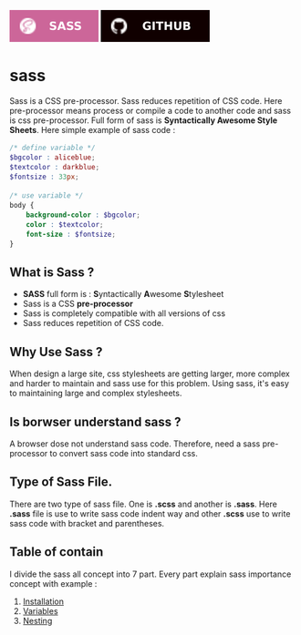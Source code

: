 [![sass](./asset/badges/sass.svg)](https://github.com/Tazri/my_documentation_on_sass)
[![gihub profile](./asset/badges/github.svg)](https://github.com/Tazri)

# sass
Sass is a CSS pre-processor. Sass reduces repetition of CSS code. Here pre-processor means process or compile a code to another code and sass is css pre-processor. Full form of sass is **Syntactically Awesome Style Sheets**. Here simple example of sass code : 

```scss
/* define variable */
$bgcolor : aliceblue;
$textcolor : darkblue;
$fontsize : 33px; 

/* use variable */
body {
    background-color : $bgcolor;
    color : $textcolor;
    font-size : $fontsize;
}
```

## What is Sass ?
- **SASS** full form is : **S**yntactically **A**wesome **S**tylesheet
- Sass is a CSS **pre-processor**
- Sass is completely compatible with all versions of css
- Sass reduces repetition of CSS code. 

## Why Use Sass ?
When design a large site, css stylesheets are getting larger, more complex and harder to maintain and sass use for this problem. Using sass, it's easy to maintaining large and complex stylesheets.

## Is borwser understand sass ?
A browser dose not understand sass code. Therefore, need a sass pre-processor to convert sass code into standard css. 

## Type of Sass File.
There are two type of sass file. One is **.scss** and another is **.sass**. Here **.sass** file is use to write sass code indent way and other **.scss** use to write sass code with bracket and parentheses. 

## Table of contain 
I divide the sass all concept into 7 part. Every part explain sass importance concept with example : 

1. [Installation](./01.installation/readme.md)
1. [Variables](./02.variables/readme.md)
1. [Nesting](./03.nesting/readme.md)